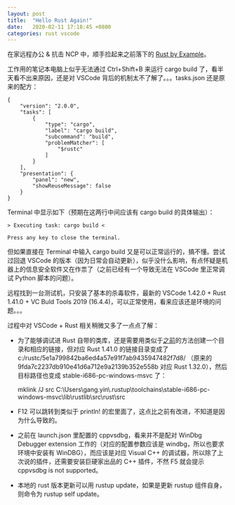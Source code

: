 ```yaml
---
layout: post
title:  "Hello Rust Again!"
date:   2020-02-11 17:18:45 +0800
categories: rust vscode
---
```


在家远程办公 & 抗击 NCP 中，顺手捡起来之前落下的 [Rust by Example](https://github.com/yingang/hello-rust)。

工作用的笔记本电脑上似乎无法通过 Ctrl+Shift+B 来运行 cargo build 了，看半天看不出来原因，还是对 VSCode 背后的机制太不了解了。。。tasks.json 还是原来的配方：

    {
        "version": "2.0.0",
        "tasks": [
            {
                "type": "cargo",
                "label": "cargo build",
                "subcommand": "build",
                "problemMatcher": [
                    "$rustc"
                ]
            }
        ],
        "presentation": {
            "panel": "new",
            "showReuseMessage": false
        }
    }

Terminal 中显示如下（预期在这两行中间应该有 cargo build 的具体输出）：

    > Executing task: cargo build <

    Press any key to close the terminal.

但如果直接在 Terminal 中输入 cargo build 又是可以正常运行的，搞不懂。尝试过回退 VSCode 的版本（因为日常会自动更新），似乎没什么影响，有点怀疑是机器上的信息安全软件又在作祟了（之前已经有一个导致无法在 VSCode 里正常调试 Python 脚本的问题）。

远程找到一台测试机，只安装了基本的杀毒软件，最新的 VSCode 1.42.0 + Rust 1.41.0 + VC Buld Tools 2019 (16.4.4)，可以正常使用，看来应该还是环境的问题。。。

过程中对 VSCode + Rust 相关稍微又多了一点点了解：
* 为了能够调试进 Rust 自带的类库，还是需要用类似于[之前](https://yingang.github.io/rust/vscode/2019/05/02/hello-rust.html)的方法创建一个目录和相应的链接，但对应 Rust 1.41.0 的链接目录变成了 c:/rustc/5e1a799842ba6ed4a57e91f7ab9435947482f7d8/ （原来的 9fda7c2237db910e41d6a712e9a2139b352e558b 对应 Rust 1.32.0），然后目标路径也变成 stable-i686-pc-windows-msvc 了：

    mklink /J src C:\Users\gang.yin\\.rustup\toolchains\stable-i686-pc-windows-msvc\lib\rustlib\src\rust\src

* F12 可以跳转到类似于 println! 的宏里面了，这点比之前有改进，不知道是因为什么导致的。
* 之前在 launch.json 里配置的 cppvsdbg，看来并不是配对 WinDbg Debugger extension 工作的（对应的配置参数应该是 windbg，所以也要求环境中安装有 WinDBG），而应该是对应 Visual C++ 的调试器，所以除了上次说的插件，还需要安装巨硬家出品的 C++ 插件，不然 F5 就会提示 cppvsdbg is not supported。
* 本地的 rust 版本更新可以用 rustup update，如果是更新 rustup 组件自身，则命令为 rustup self update。

<script src="https://utteranc.es/client.js"
        repo="yingang/yingang.github.io"
        issue-term="pathname"
        label="Comment"
        theme="github-light"
        crossorigin="anonymous"
        async>
</script>